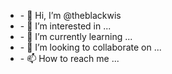 <ul>
<li>- 👋 Hi, I’m @theblackwis</li>
<li>- 👀 I’m interested in ...</li>
<li>- 🌱 I’m currently learning ...</li>
<li>- 💞️ I’m looking to collaborate on ...</li>
<li>- 📫 How to reach me ...</li>
</ul>

<!---
theblackwis/theblackwis is a ✨ special ✨ repository because its `README.md` (this file) appears on your GitHub profile.
You can click the Preview link to take a look at your changes.
--->
